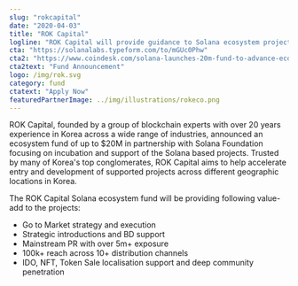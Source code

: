 ```yaml
---
slug: "rokcapital"
date: "2020-04-03"
title: "ROK Capital"
logline: "ROK Capital will provide guidance to Solana ecosystem projects to accelerate mass adoption in the Korean Market."
cta: "https://solanalabs.typeform.com/to/mGUc0Phw"
cta2: "https://www.coindesk.com/solana-launches-20m-fund-to-advance-ecosystem-in-korea"
cta2text: "Fund Announcement"
logo: /img/rok.svg
category: fund
ctatext: "Apply Now"
featuredPartnerImage: ../img/illustrations/rokeco.png
---
```


ROK Capital, founded by a group of blockchain experts with over 20 years experience in Korea across a wide range of industries, announced an ecosystem fund of up to $20M in partnership with Solana Foundation focusing on incubation and support of the Solana based projects. Trusted by many of Korea's top conglomerates, ROK Capital aims to help accelerate entry and development of supported projects across different geographic locations in Korea.

The ROK Capital Solana ecosystem fund will be providing following value-add to the projects:

- Go to Market strategy and execution
- Strategic introductions and BD support
- Mainstream PR with over 5m+ exposure
- 100k+ reach across 10+ distribution channels
- IDO, NFT, Token Sale localisation support and deep community penetration
